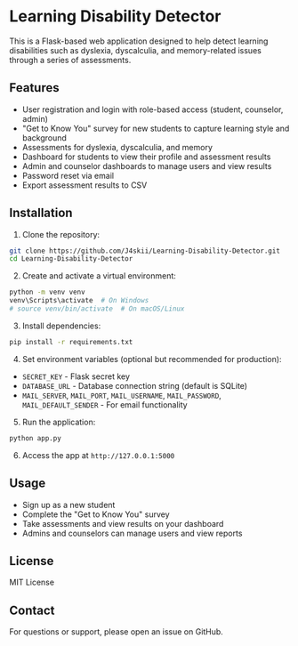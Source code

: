 # Learning Disability Detector

This is a Flask-based web application designed to help detect learning disabilities such as dyslexia, dyscalculia, and memory-related issues through a series of assessments.

## Features

- User registration and login with role-based access (student, counselor, admin)
- "Get to Know You" survey for new students to capture learning style and background
- Assessments for dyslexia, dyscalculia, and memory
- Dashboard for students to view their profile and assessment results
- Admin and counselor dashboards to manage users and view results
- Password reset via email
- Export assessment results to CSV

## Installation

1. Clone the repository:

```bash
git clone https://github.com/J4skii/Learning-Disability-Detector.git
cd Learning-Disability-Detector
```

2. Create and activate a virtual environment:

```bash
python -m venv venv
venv\Scripts\activate  # On Windows
# source venv/bin/activate  # On macOS/Linux
```

3. Install dependencies:

```bash
pip install -r requirements.txt
```

4. Set environment variables (optional but recommended for production):

- `SECRET_KEY` - Flask secret key
- `DATABASE_URL` - Database connection string (default is SQLite)
- `MAIL_SERVER`, `MAIL_PORT`, `MAIL_USERNAME`, `MAIL_PASSWORD`, `MAIL_DEFAULT_SENDER` - For email functionality

5. Run the application:

```bash
python app.py
```

6. Access the app at `http://127.0.0.1:5000`

## Usage

- Sign up as a new student
- Complete the "Get to Know You" survey
- Take assessments and view results on your dashboard
- Admins and counselors can manage users and view reports

## License

MIT License

## Contact

For questions or support, please open an issue on GitHub.
